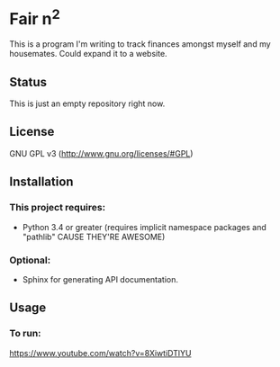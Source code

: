 # Fair n<sup>2</sup>
This is a program I'm writing to track finances amongst myself and my housemates.  Could expand it to a website.

## Status
This is just an empty repository right now.

## License
GNU GPL v3 (http://www.gnu.org/licenses/#GPL)

## Installation
### This project requires:
 - Python 3.4 or greater (requires implicit namespace packages and "pathlib" CAUSE THEY'RE AWESOME)

### Optional:
 - Sphinx for generating API documentation.

## Usage

### To run:
https://www.youtube.com/watch?v=8XiwtiDTlYU
